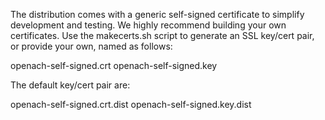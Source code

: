 The distribution comes with a generic self-signed certificate to simplify development and testing.  We highly recommend building your own certificates.  Use the makecerts.sh script to generate an SSL key/cert pair, or provide your own, named as follows:

openach-self-signed.crt
openach-self-signed.key

The default key/cert pair are:

openach-self-signed.crt.dist
openach-self-signed.key.dist
